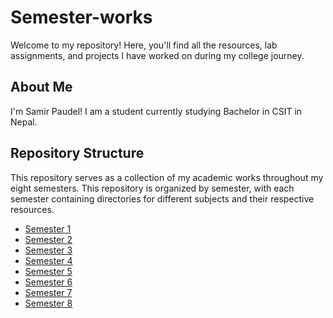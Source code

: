 # Semester-works

Welcome to my repository! Here, you'll find all the resources, lab assignments, and projects I have worked on during my college journey.

## About Me

I'm Samir Paudel! I am a student currently studying Bachelor in CSIT in Nepal. 

## Repository Structure
This repository serves as a collection of my academic works throughout my eight semesters.
This repository is organized by semester, with each semester containing directories for different subjects and their respective resources.

- [Semester 1](#semester-1)
- [Semester 2](#semester-2)
- [Semester 3](#semester-3)
- [Semester 4](#semester-4)
- [Semester 5](#semester-5)
- [Semester 6](#semester-6)
- [Semester 7](#semester-7)
- [Semester 8](#semester-8)
